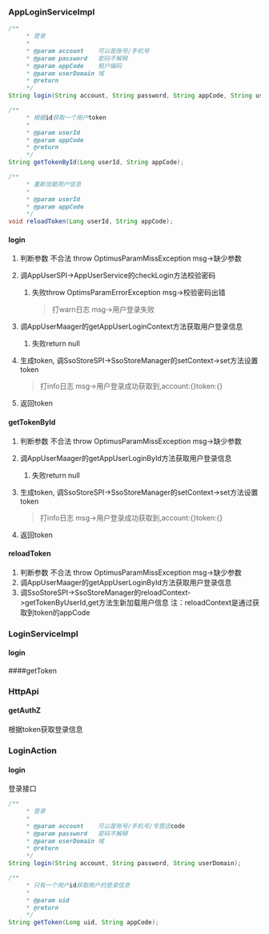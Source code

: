 ### AppLoginServiceImpl

```java
/**
     * 登录
     *
     * @param account    可以是账号/手机号
     * @param password   密码不解释
     * @param appCode    租户编码
     * @param userDomain 域
     * @return
     */
String login(String account, String password, String appCode, String userDomain);

/**
     * 根据id获取一个用户token
     *
     * @param userId
     * @param appCode
     * @return
     */
String getTokenById(Long userId, String appCode);

/**
     * 重新加载用户信息
     *
     * @param userId
     * @param appCode
     */
void reloadToken(Long userId, String appCode);
```

#### login

1. 判断参数 不合法  throw   OptimusParamMissException   msg->缺少参数

2. 调AppUserSPI->AppUserService的checkLogin方法校验密码

   1. 失败throw OptimsParamErrorException msg->校验密码出错

      > 打warn日志  msg->用户登录失败

3. 调AppUserMaager的getAppUserLoginContext方法获取用户登录信息

   1. 失败return null

4. 生成token, 调SsoStoreSPI->SsoStoreManager的setContext->set方法设置token

   > 打info日志  msg->用户登录成功获取到,account:{}token:{}

5. 返回token

#### getTokenById

1. 判断参数 不合法  throw   OptimusParamMissException   msg->缺少参数

2. 调AppUserMaager的getAppUserLoginById方法获取用户登录信息

   1. 失败return null

3. 生成token, 调SsoStoreSPI->SsoStoreManager的setContext->set方法设置token

   > 打info日志  msg->用户登录成功获取到,account:{}token:{}

4. 返回token

#### reloadToken

1. 判断参数 不合法  throw   OptimusParamMissException   msg->缺少参数
2. 调AppUserMaager的getAppUserLoginById方法获取用户登录信息
3.  调SsoStoreSPI->SsoStoreManager的reloadContext->getTokenByUserId,get方法生新加载用户信息   注：reloadContext是通过获取到token的appCode

### LoginServiceImpl

#### login

####getToken

### HttpApi

#### getAuthZ

根据token获取登录信息

### LoginAction

#### login

登录接口



```java
/**
     * 登录
     *
     * @param account    可以是账号/手机号/专营店code
     * @param password   密码不解释
     * @param userDomain 域
     * @return
     */
String login(String account, String password, String userDomain);

/**
     * 只有一个用户id获取用户的登录信息
     *
     * @param uid
     * @return
     */
String getToken(Long uid, String appCode);
```

